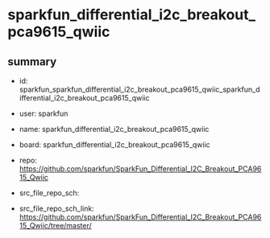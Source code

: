 # sparkfun_differential_i2c_breakout_pca9615_qwiic
 
## summary 
* id: sparkfun_sparkfun_differential_i2c_breakout_pca9615_qwiic_sparkfun_differential_i2c_breakout_pca9615_qwiic
* user: sparkfun
* name: sparkfun_differential_i2c_breakout_pca9615_qwiic
* board: sparkfun_differential_i2c_breakout_pca9615_qwiic
* repo: https://github.com/sparkfun/SparkFun_Differential_I2C_Breakout_PCA9615_Qwiic



* src_file_repo_sch: 
* src_file_repo_sch_link: https://github.com/sparkfun/SparkFun_Differential_I2C_Breakout_PCA9615_Qwiic/tree/master/







